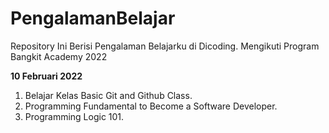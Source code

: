 # PengalamanBelajar
Repository Ini Berisi Pengalaman Belajarku di Dicoding.
Mengikuti Program Bangkit Academy 2022

**10 Februari 2022**
1. Belajar Kelas Basic Git and Github Class.
2. Programming Fundamental to Become a Software Developer.
3. Programming Logic 101.

